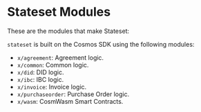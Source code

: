 # Stateset Modules

These are the modules that make Stateset:

`stateset` is built on the Cosmos SDK using the following modules:

- `x/agreement`: Agreement logic.
- `x/common`: Common logic.
- `x/did`: DID logic.
- `x/ibc`: IBC logic.
- `x/invoice`: Invoice logic.
- `x/purchaseorder`: Purchase Order logic.
- `x/wasm`: CosmWasm Smart Contracts.
